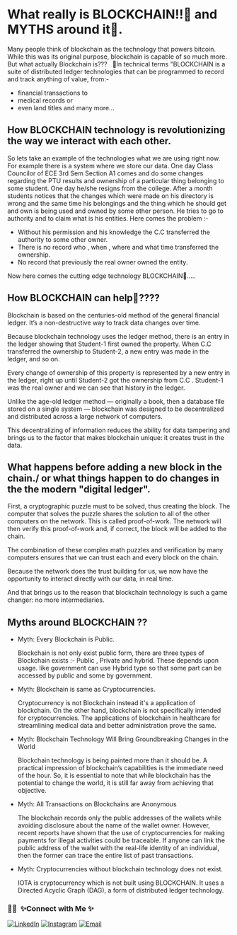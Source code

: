 # What really is BLOCKCHAIN!!🤔 and MYTHS around it💁.

Many people think of blockchain as the technology that powers bitcoin. While this was its original purpose, blockchain is capable of so much more. But what actually Blockchain is??? &nbsp; 
📖In technical terms "BLOCKCHAIN is a  suite of distributed ledger technologies that can be programmed to record and track anything of value, from:- 
 * financial transactions to 
* medical records or 
* even land titles and many more...


## How BLOCKCHAIN technology is revolutionizing the way we interact with each other.




So lets take an example of the technologies what we are using right now. For example there is a system where we store our data. One day Class Councilor of ECE 3rd Sem Section A1 comes and do some changes regarding the PTU results and ownership of a particular thing belonging to some student. One day he/she resigns from the college. After a month students notices that the changes which were made on his directory is wrong and the same time his belongings and the thing which he should get and own is being used and owned by some other person. He tries to go to authority and to claim what is his entities. Here comes the problem :- 
* Without his permission and his knowledge the C.C transferred the authority to some other owner.
* There is no record who , when , where and what time transferred the ownership.
* No record that previously the real owner owned the entity.     

Now here comes the cutting edge technology BLOCKCHAIN🥳.....

## How BLOCKCHAIN can help🧐????
 Blockchain is based on the centuries-old method of the general financial ledger. It’s a non-destructive way to track data changes over time.


Because blockchain technology uses the ledger method, there is an entry in the ledger showing that Student-1 first owned the property. When C.C transferred  the ownership to Student-2, a new entry was made in the ledger, and so on.

Every change of ownership of this property is represented by a new entry in the ledger, right up until Student-2 got the ownership from C.C . Student-1 was the real owner and we can see that history in the ledger.

Unlike the age-old ledger method — originally a book, then a database file stored on a single system — blockchain was designed to be decentralized and distributed across a large network of computers.

This decentralizing of information reduces the ability for data tampering and brings us to the factor that makes blockchain unique: it creates trust in the data.


## What happens before adding a new block in the chain./ or what things happen to do changes in the the modern "digital ledger".
First, a cryptographic puzzle must to be solved, thus creating the block. The computer that solves the puzzle shares the solution to all of the other computers on the network. This is called proof-of-work. The network will then verify this proof-of-work and, if correct, the block will be added to the chain.

The combination of these complex math puzzles and verification by many computers ensures that we can trust each and every block on the chain.

Because the network does the trust building for us, we now have the opportunity to interact directly with our data, in real time.

And that brings us to the reason that blockchain technology is such a game changer: no more intermediaries.



## Myths around BLOCKCHAIN ??

* Myth: Every Blockchain is Public.


  Blockchain is not only exist public form, there are three types of Blockchain exists :- Public , Private and hybrid. These depends upon usage. like government can use Hybrid type so that some part can be accessed by public and some by government.

* Myth: Blockchain is same as Cryptocurrencies.

  Cryptocurrency is not Blockchain instead it's a application of blockchain. 
On the other hand, blockchain is not specifically intended for cryptocurrencies. The applications of blockchain in healthcare for streamlining medical data and better administration prove the same.

* Myth: Blockchain Technology Will Bring Groundbreaking Changes in the World

  Blockchain technology is being painted more than it should be. A practical impression of blockchain’s capabilities is the immediate need of the hour. So, it is essential to note that while blockchain has the potential to change the world, it is still far away from achieving that objective.
  
* Myth: All Transactions on Blockchains are Anonymous

  The blockchain records only the public addresses of the wallets while avoiding disclosure about the name of the wallet owner. However, recent reports have shown that the use of cryptocurrencies for making payments for illegal activities could be traceable. If anyone can link the public address of the wallet with the real-life identity of an individual, then the former can trace the entire list of past transactions.

* Myth: Cryptocurrencies without blockchain technology does not exist.

  IOTA is cryptocurrency which is not built using BLOCKCHAIN. It uses a Directed Acyclic Graph (DAG), a form of distributed ledger technology. 


 <h3> 🤝🏻 &nbsp;✨Connect with Me ✨</h3>

<p align ="center">

<a href="https://www.linkedin.com/in/ankitmishra1106/"><img alt="LinkedIn" src="https://img.shields.io/badge/LinkedIn-Ankit%20mishra-blue?style=flat-square&logo=linkedin"></a>
<a href="https://www.instagram.com/ankitmishra.0.0/"><img alt="Instagram" src="https://img.shields.io/badge/Instagram-ankitmishra.0.0-blue?style=flat-square&logo=instagram"></a>
<a href="ankitmrmishra1118@gmail.com"><img alt="Email" src="https://img.shields.io/badge/Email-ankitmrmishra1118@gmail.com-blue?style=flat-square&logo=gmail"></a>
</p>
